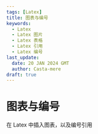 ```yaml
---
tags: [Latex]
title: 图表与编号
keywords:
  - Latex
  - Latex 图片
  - Latex 表格
  - Latex 引用
  - Latex 编号
last_update:
  date: 20 JAN 2024 GMT
  author: Casta-mere
draft: true
---
```


# 图表与编号

在 Latex 中插入图表，以及编号引用

